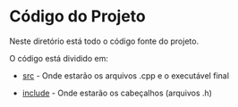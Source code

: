 # Código do Projeto

Neste diretório está todo o código fonte do projeto.

O código está dividido em:

  - [src](https://github.com/lizzpn/Snakegame/tree/main/codigo/src) - Onde estarão os arquivos .cpp e o executável final

  - [include](https://github.com/lizzpn/Snakegame/tree/main/codigo/include) - Onde estarão os cabeçalhos (arquivos .h)
